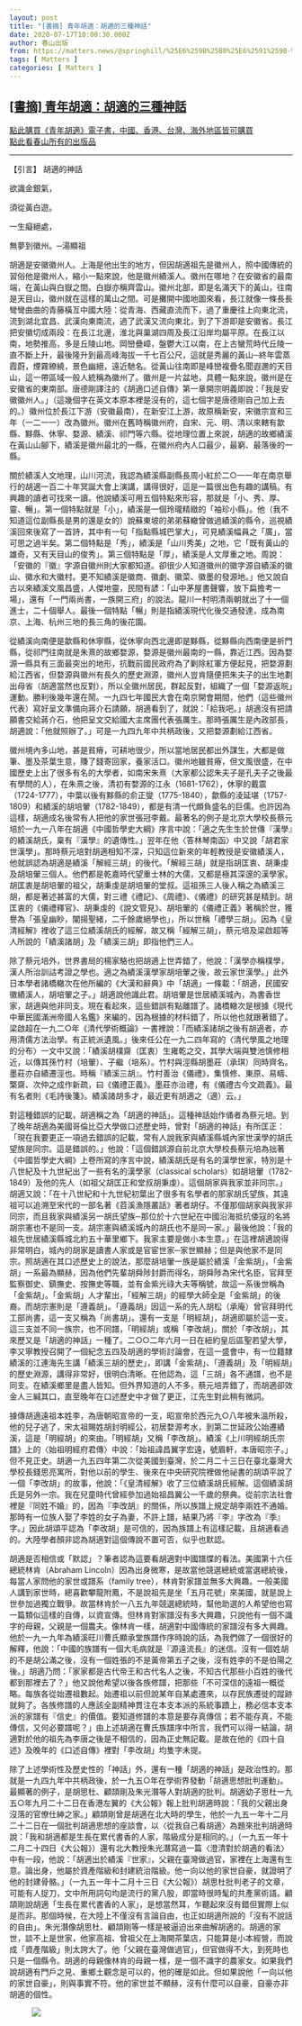 ```yaml
---
layout: post
title: "[書摘] 青年胡適：胡適的三種神話"
date: 2020-07-17T10:00:30.000Z
author: 春山出版
from: https://matters.news/@springhill/%25E6%259B%25B8%25E6%2591%2598-%25E9%259D%2592%25E5%25B9%25B4%25E8%2583%25A1%25E9%2581%25A9-%25E8%2583%25A1%25E9%2581%25A9%25E7%259A%2584%25E4%25B8%2589%25E7%25A8%25AE%25E7%25A5%259E%25E8%25A9%25B1-bafyreia3qlhz6lqy4674tdyeb4zqp5ww5f5i7wbrynngv3rinruptwhbru
tags: [ Matters ]
categories: [ Matters ]
---
```

<!--1594980030000-->
[[書摘] 青年胡適：胡適的三種神話](https://matters.news/@springhill/%25E6%259B%25B8%25E6%2591%2598-%25E9%259D%2592%25E5%25B9%25B4%25E8%2583%25A1%25E9%2581%25A9-%25E8%2583%25A1%25E9%2581%25A9%25E7%259A%2584%25E4%25B8%2589%25E7%25A8%25AE%25E7%25A5%259E%25E8%25A9%25B1-bafyreia3qlhz6lqy4674tdyeb4zqp5ww5f5i7wbrynngv3rinruptwhbru)
------

<div>
<p><a href="https://readmoo.com/book/210147438000101" target="_blank">點此購買《青年胡適》電子書，中國、香港、台灣、海外地區皆可購買</a><a href="https://readmoo.com/publisher/1956" target="_blank"><br class="smart">點此看春山所有的出版品</a></p><hr><p>【引言】 胡適的神話</p><p>欲識金銀氣，</p><p>須從黃白遊。</p><p>一生癡絕處，</p><p>無夢到徽州。─湯顯祖</p><p>胡適是安徽徽州人。上海是他出生的地方，但因胡適祖先是徽州人，照中國傳統的習俗他是徽州人，縮小一點來說，他是徽州績溪人。徽州在哪地？在安徽省的最南端，在黃山與白嶽之間。白嶽亦稱齊雲山。徽州北部，即是名滿天下的黃山，往南是天目山，徽州就在這樣的萬山之間。可是攤開中國地圖來看，長江就像一條長長彎彎曲曲的青藤橫亙中國大陸：從青海、西藏直流而下，過了重慶往上向東北流，流到湖北宜昌、武漢向東南流，過了武漢又流向東北，到了下游即是安徽省。長江把安徽切成兩段：在長江北邊，淮北與巢湖四周及長江沿岸均屬平原。在長江以南，地勢推高，多是丘陵山地。岡巒疊嶂，盤鬱大江以南，在上古蠻荒時代丘陵一直不斷上升，最後隆升到最高峰海拔一千七百公尺，這就是秀麗的黃山─終年雲蒸霞蔚，煙霧繚繞，景色幽絕，遠近馳名。從黃山往南即是峰巒複疊名聞遐邇的天目山，這一帶區域一般人統稱為徽州了。徽州是一片盆地，具體一點來說，徽州是在安徽省的東南部。唐德剛譯注的《胡適口述自傳》第一章開宗明義即說：「我是安徽徽州人。」（這幾個字在英文本原本裡是沒有的，這七個字是唐德剛自己加上去的。）徽州位於長江下游（安徽最南），在新安江上游，故原稱新安，宋徽宗宣和三年（一二一一）改為徽州。徽州在舊時稱徽州府，自宋、元、明、清以來轄有歙縣、黟縣、休寧、婺源、績溪、祁門等六縣。從地理位置上來說，胡適的故鄉績溪在黃山山腳下，績溪是徽州最北的一縣，在徽州府內人口最少，最窮、最落後的一縣。</p><p>關於績溪人文地理，山川河流，我認為績溪縣副縣長周小紅於二○一一年在南京舉行的胡適一百二十年冥誕大會上演講，講得很好，這是一篇很出色有趣的講稿。有興趣的讀者可找來一讀。他說績溪可用五個特點來形容，那就是「小、秀、厚、靈、暢」。第一個特點就是「小」，績溪是一個玲瓏精緻的「袖珍小縣」。他（我不知道這位副縣長是男的還是女的）說蘇東坡的弟弟蘇轍曾做過績溪的縣令，巡視績溪回來後寫了一首詩，其中有一句「指點縣城巴掌大」，可見績溪幅員之「廣」，當可思之過半矣。第二個特點是「秀」，績溪是「山川秀美」之地，它「既有黃山的雄奇，又有天目山的俊秀」。第三個特點是「厚」，績溪是人文厚重之地。周說：「安徽的『徽』字源自徽州則大家都知道。卻很少人知道徽州的徽字源自績溪的徽山、徽水和大徽村。更不知績溪是徽商、徽劇、徽菜、徽墨的發源地。」他又說自古以來績溪文風昌盛，人傑地靈，民間有諺：「山中茅屋書聲響，放下扁擔考一場」，還有「一門兩尚書，一族開三府」的說法。龍川一村明清兩朝就出了十一個進士，二十個舉人。最後一個特點「暢」則是指績溪現代化後交通發達，成為南京、上海、杭州三地的長三角的後花園。 </p><p>從績溪向南便是歙縣和休寧縣，從休寧向西北邊即是黟縣，從黟縣向西南便是祈門縣，從祁門往南就是朱熹的故鄉婺源，婺源是徽州最南的一縣，靠近江西。因為婺源一縣具有三面最突出的地形，抗戰前國民政府為了剿除紅軍方便起見，把婺源劃給江西省，但婺源與徽州有長久的歷史淵源，徽州人豈肯隨便把朱夫子的出生地劃出母省（胡適當然也反對），所以全徽州居民，群起反對，組織了一個「婺源返皖」運動。勝利後幾年還在鬧。一九四七年國民大會在南京開會期間，他們（這些徽州代表）寫好呈文準備向蔣介石請願，胡適看到了，就說：「給我吧。」胡適沒有把請願書交給蔣介石，他把呈文交給國大主席團代表張厲生。那時張厲生是內政部長，胡適說：「他就照辦了。」可是一九四九年中共柄政後，又把婺源劃給江西省。</p><p>徽州境內多山地，甚是貧瘠，可耕地很少，所以當地居民都出外謀生，大都是做筆、墨及茶葉生意，賺了錢寄回家，養家活口。徽州地雖貧瘠，但文風很盛，在中國歷史上出了很多有名的大學者，如南宋朱熹（大家都公認朱夫子是孔夫子之後最有學問的人），在朱熹之後，清初有婺源的江永（1681-1762），休寧的戴震（1724-1777），中葉以後有黟縣的俞正燮（1775-1840），歙縣的淩延堪（1757-1809）和績溪的胡培翬（1782-1849），都是有清一代頗負盛名的巨儒。也許因為這樣，胡適成名後常有人把他的家世張冠李戴。最著名的例子是北京大學校長蔡元培於一九一八年在胡適《中國哲學史大綱》序言中說：「適之先生生於世傳『漢學』的績溪胡氏，稟有『漢學』的遺傳性。」翌年在他〈答林琴南函〉中又說「胡君家世漢學」。那時蔡元培對胡適相知不深，只知這位新來的年輕教授是安徽績溪人，他就誤認為胡適是績溪「解經三胡」的後代。「解經三胡」就是指胡匡衷、胡秉虔及胡培翬三個人。他們都是乾嘉時代望重士林的大儒，又都是極其深邃的漢學家。胡匡衷是胡培翬的祖父，胡秉虔是胡培翬的堂叔。這祖孫三人後人稱之為績溪三胡，都是著述甚富的大儒，對三禮《禮記》、《周禮》、《儀禮》的研究甚是精到。胡匡衷的《儀禮釋官》、胡秉虔的《說文管見》、胡培翬的《儀禮正義》著稱於世，獲譽為「張皇幽眇，闡揚聖緒，二千餘歲絕學也」，所以世稱「禮學三胡」。因為《皇清經解》裡收了這三位績溪胡氏的經解，故又稱「經解三胡」，蔡元培及梁啟超等人所說的「績溪諸胡」及「績溪三胡」即指他們三人。</p><p>除了蔡元培外，世界書局的楊家駱也把胡適上世弄錯了，他說：「漢學亦稱樸學，漢人所治訓詁考證之學也。適之為績溪漢學家胡培翬之後，故云家世漢學。」此外日本學者諸橋轍次在他所編的《大漢和辭典》中「胡適」一條載：「胡適，民國安徽績溪人，胡培翬之子。」胡適說他識此君。胡培翬是世居績溪城內，為書香世家，胡適與他非同支。現在看起來，這些錯誤有點離譜了。諸橋轍次是根據《現代中華民國滿洲帝國人名鑑》來編的，因為根據的材料錯了，所以他也就跟著錯了。梁啟超在一九二○年《清代學術概論》一書裡說：「而績溪諸胡之後有胡適者，亦用清儒方法治學。有正統派遺風。」後來任公在一九二四年寫的〈清代學風之地理的分布〉一文中又說：「績溪胡樸齋（匡衷）生雍乾之交，其學大端與雙池慎修相近，以傳其孫竹村（培翬）、子繼（培系）。竹村與涇縣胡墨莊（承琪）同時齊名。墨莊亦自績遷涇也。時稱『績溪三胡』。竹村善治《儀禮》，集慎修、東原、易疇、檠齋、次仲之成作新疏，曰《儀禮正義》。墨莊亦治禮，有《儀禮古今文疏義》。最有名者則《毛詩後箋》。績溪諸胡多才，最近更有胡適之（適）云。」</p><p>對這種錯誤的記載，胡適稱之為「胡適的神話」。這種神話始作俑者為蔡元培。到了晚年胡適為美國哥倫比亞大學做口述歷史時，曾對「胡適的神話」有所匡正：「現在我要更正一項過去錯誤的記載，常有人說我家與績溪縣城內家世漢學的胡氏望族是同宗。這是錯誤的。」他說：「這個錯誤源自前北京大學校長蔡元培為拙著《中國哲學史大綱》上卷所寫的序言中說，績溪胡氏是有名的漢學世家，特別是十八世紀及十九世紀出了一些有名的漢學家（classical scholars）如胡培翬（1782-1849）及他的先人（如祖父胡匡正和堂叔胡秉虔）。這個胡家與我家並非同宗。」胡適又說：「在十八世紀和十九世紀初葉出了很多有名學者的那家胡氏望族，其遠祖可以追溯至宋代的一部名著《苕溪漁隱叢話》著者胡仔。不僅那個胡家與我家非同宗，而且我家與績溪另一胡氏望族─那位於十六世紀在中國沿海抵抗倭寇的名將胡宗憲也不是同一支。胡宗憲與績溪城內的胡氏也不是同一家。」最後他說：「我的祖先世居績溪縣城北約五十華里鄉下。我家主要是做小本生意。」在這裡胡適說得非常明白，城內的胡家是讀書人家或是官宦世家─家世顯赫；但是與他家不是同宗。照胡適在其口述歷史上的說法，那麼胡培翬一族是屬於績溪「金紫胡」，「金紫胡」一系最為顯赫，因為他們先輩胡舜陟封爵而得名，胡舜陟為宋代名臣，官拜至監察御史、鎮撫史、按撫史等職，並有金紫光祿大夫等稱號，故這一系後世稱為「金紫胡」。「金紫胡」人才輩出，「經解三胡」的經學大師全是「金紫胡」的後裔。而胡宗憲則是「遵義胡」。「遵義胡」因這一系的先人胡松（承庵）曾官拜明代工部尚書，這一支又稱為「尚書胡」。還有一支是「明經胡」，胡適即屬於這一支。這三支並不同一族宗，也不同譜，「明經胡」或稱「李改胡」。關於「李改胡」，其來歷又是「胡適的神話」一種了。二○○二年六月一日在紐約皇后區聖若望大學，李又寧教授召開了一個紀念五四及胡適的學術討論會，在這一盛會中，有一位籍隸績溪的江連海先生講「績溪三胡的歷史」，即講「金紫胡」、「遵義胡」及「明經胡」的歷史淵源，講得非常好，很明白清晰。在他認為，這「三胡」各不通譜，也不是同支。在績溪鄉里是盡人皆知。但外界知道的人不多，蔡元培弄錯了，而胡適卻效金人三緘其口，直至晚年在口述歷史中才做了更正，江先生對此稍有微詞。</p><p>據傳胡適遠祖本姓李，為唐朝昭宣帝的一支，昭宣帝於西元九○八年被朱溫所殺，他的兒子逃了，宋太祖賜姓胡封明經公，初居婺源考水，到第二世延政公始遷績溪，這是「明經胡」的來由。「明經胡」又稱「李改胡」。績溪《上川明經胡氏宗譜》上的〈始祖明經府君傳〉中說：「始祖諱昌翼字宏遠，號眉軒，本唐昭宗子。」但不見正史。胡適一九五四年第二次從美國到臺灣，於二月二十三日在臺北臺灣大學校長錢思亮寓所，對他以前的學生、後來在中央研究院裡做他祕書的胡頌平說了一個「李改胡」的故事，他說：「《皇清經解》收了三位績溪胡氏經解。這個績溪胡氏是另外一宗。我在兒童時代曾經參加過始祖昌翼公一千歲的祭典。從前宗法社會裡是『同姓不婚』的，因為『李改胡』的關係，所以族譜上規定胡李兩姓不通婚。那時有一位族人娶了李姓的女子為妻，不許上譜，結果乃將『李』字改為『季』字。」因此胡頌平認為「李改胡」是可信的，因為族譜上有這樣記載，且胡適看過的。大陸學者顏非認為胡適對這個傳說不置可否，似乎也默認。</p><p>胡適是否相信或「默認」？筆者認為這要看胡適對中國譜牒的看法。美國第十六任總統林肯（Abraham Lincoln）因為出身微寒，是故當他競選總統或當選總統後，每當人家問他的家世或譜系（family tree），林肯對家譜並無多大興趣。一般美國人講到家世時，總喜歡攀龍附鳳，不是說祖先是坐「五月花號」來美國，就是說上世參加過獨立戰爭。故當林肯於一八五九年競選總統時，幫他助選的人希望他也寫一篇類似這樣的自傳，以資宣傳。但林肯對家譜沒有多大興趣，只說他有一個不識字的母親，父親是一個農夫。像林肯一樣，胡適對中國傳統的家譜沒有多大興趣。他於一九一九年為績溪旺川曹氏顯承堂族譜作序時說的話，為我們做了一個很好的解釋，他說：「中國的族譜有一個大毛病就是『源遠流長』的迷信。沒有一個姓胡的不是胡公滿之後，沒有一個姓張的不是黃帝第五子之後，沒有姓李的不是伯陽之後。」胡適乃問：「家家都是古代帝王和古代名人之後，不知古代那些小百姓的後代都到那裡去了？」他又說他希望以後各族修譜，把那些「不可深信的遠祖一概從略。每族各從始遷祖數起。始遷祖以前但說某年自某處遷來，以存民族遷徙的蹤跡就夠了。各族修譜的人應該全副精神貫注在本支本派的系統事蹟上，務必信本支本派的家譜有『信史』的價值。要知道修譜的本意是要存真傳信；若不能存真，不能傳信，又何必要譜呢？」由上述胡適在曹氏族譜序中所言，我們可以得一結論，胡適對於他的祖先為李唐之後是不相信的，因為正史無記載。是故在他的《四十自述》及晚年的《口述自傳》裡對「李改胡」均隻字未提。</p><p>除了上述學術性及歷史性的「神話」外，還有一種「胡適的神話」是政治性的。那就是一九四九年中共柄政後，於一九五○年在學術界發動「胡適思想批判運動」。最顯著的例子，是胡思杜、顧頡剛及朱光潛等人對胡適的批判。胡適幼子思杜一九五○年九月二十二日在香港左翼的《大公報》報上批判胡適時說：「我的父親出身沒落的官僚仕紳之家。」顧頡剛曾是胡適在北大時的學生，他於一九五一年十二月二十二日在一個批判胡適思想的座談會，以〈從我自己看胡適〉為題來批判胡適時說：「我和胡適都是生長在累代書香的人家，階級成分是相同的。」（一九五一年十二月二十四日《大公報》）還有北大教授朱光潛寫過一篇〈澄清對於胡適的看法〉中有一段，他說：「胡適出於績溪『世家』，父親在臺灣做過官，家裡在上海還有生意。論出身，他屬於資產階級和封建統治階級。他一向以他的家世自豪，就證明了他的封建骨骼。」（一九五一年十二月十三日《大公報》）胡思杜批判老子的文章，可能有人捉刀，文中所用詞句均是流行的黨八股，即當時很時髦的共產黨術語。顧頡剛說胡適「生長在累代書香的人家」，是想當然耳，乍聽起來沒有錯但實際上似是而非。那個時候，在大陸上不僅沒有言論自由，也正如胡適所說的「沒有不說話的自由」。朱光潛像胡思杜、顧頡剛等一樣是被逼迫出來曲解胡適的。胡適的家世，談不上是世家，他家高祖、曾祖父在上海開茶葉店，只能算是小本經營，而說成「資產階級」則太誇大了。他「父親在臺灣做過官」，但官做得不大，到死時也只是一個縣令。胡適的母親像林肯的母親一樣，是一個不識字的農家女。如果我們說胡適有門戶之見、重鄉土觀念是可以的，他的確是如此。但如果說他「一向以他的家世自豪」，則與事實不符。他的家世並不顯赫，沒有什麼可以自豪，自豪亦非胡適的個性。</p><figure class="image">      <picture>        <source type="image/webp" media="(min-width: 768px)" srcset="https://assets.matters.news/processed/1080w/embed/cf153622-4bf9-489f-9617-31624951bc1a.webp" onerror="this.srcset='https://assets.matters.news/embed/cf153622-4bf9-489f-9617-31624951bc1a.png'">        <source media="(min-width: 768px)" srcset="https://assets.matters.news/processed/1080w/embed/cf153622-4bf9-489f-9617-31624951bc1a.png" onerror="this.srcset='https://assets.matters.news/embed/cf153622-4bf9-489f-9617-31624951bc1a.png'">        <source type="image/webp" srcset="https://assets.matters.news/processed/540w/embed/cf153622-4bf9-489f-9617-31624951bc1a.webp">        <img src="https://assets.matters.news/embed/cf153622-4bf9-489f-9617-31624951bc1a.png" srcset="https://assets.matters.news/processed/540w/embed/cf153622-4bf9-489f-9617-31624951bc1a.png" loading="lazy" referrerpolicy="no-referrer">      </picture>    <figcaption><span></span></figcaption></figure><p><br></p>
</div>
